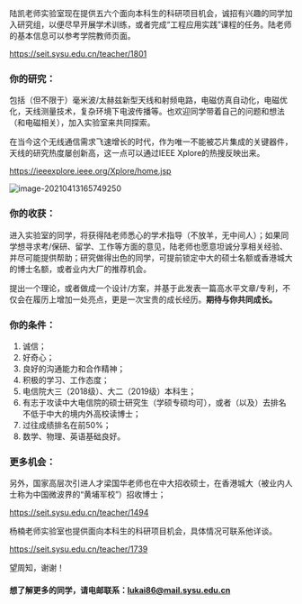 陆凯老师实验室现在提供五六个面向本科生的科研项目机会，诚招有兴趣的同学加入研究组，以便尽早开展学术训练，或者完成“工程应用实践”课程的任务。陆老师的基本信息可以参考学院教师页面。

https://seit.sysu.edu.cn/teacher/1801

### 你的研究：

包括（但不限于）毫米波/太赫兹新型天线和射频电路，电磁仿真自动化，电磁优化，天线测量技术，复杂环境下电波传播等。也欢迎同学带着自己的问题和想法（和电磁相关），加入实验室来共同探索。

在当今这个无线通信需求飞速增长的时代，作为唯一不能被芯片集成的关键器件，天线的研究热度屡创新高，这一点可以通过IEEE Xplore的热搜反映出来。

https://ieeexplore.ieee.org/Xplore/home.jsp

![image-20210413165749250](C:\Users\SYSU\AppData\Roaming\Typora\typora-user-images\image-20210413165749250.png)

### 你的收获：

进入实验室的同学，将获得陆老师悉心的学术指导（不放羊，无中间人）；如果同学想寻求考/保研、留学、工作等方面的意见，陆老师也愿意坦诚分享相关经验、并尽可能提供帮助；研究做得出色的同学，可提前锁定中大的硕士名额或香港城大的博士名额，或者业内大厂的推荐机会。

提出一个理论，或者做成一个设计/方案，并基于此发表一篇高水平文章/专利，不仅会在履历上增加一处亮点，更是一次宝贵的成长经历。**期待与你共同成长。**

### 你的条件：

1. 诚信；
2. 好奇心；
3. 良好的沟通能力和合作精神；
4. 积极的学习、工作态度；
5. 电信院大三（2018级）、大二（2019级）本科生；
6. 有志于攻读中大电信院的硕士研究生（学硕专硕均可），或者（以及）去排名不低于中大的境内外高校读博士；
7. 过往成绩排名在前50%；
8. 数学、物理、英语基础良好。

### 更多机会：

另外，国家高层次引进人才梁国华老师也在中大招收硕士，在香港城大（被业内人士称为中国微波界的“黄埔军校”）招收博士；

https://seit.sysu.edu.cn/teacher/1494

杨楠老师实验室也提供面向本科生的科研项目机会，具体情况可联系他详谈。

https://seit.sysu.edu.cn/teacher/1739

望周知，谢谢！

#### **想了解更多的同学，请电邮联系：lukai86@mail.sysu.edu.cn**